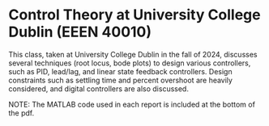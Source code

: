 # Control Theory at University College Dublin (EEEN 40010)
This class, taken at University College Dublin in the fall of 2024, discusses several techniques (root locus, bode plots) to design various controllers, such as PID, lead/lag, and linear state feedback controllers. Design constraints such as settling time and percent overshoot are heavily considered, and digital controllers are also discussed.

NOTE: The MATLAB code used in each report is included at the bottom of the pdf.
